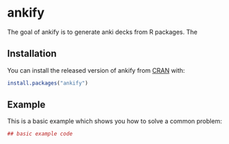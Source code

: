 # ankify

The goal of ankify is to generate anki decks from R packages. The 

## Installation

You can install the released version of ankify from [CRAN](https://CRAN.R-project.org) with:

``` r
install.packages("ankify")
```

## Example

This is a basic example which shows you how to solve a common problem:

``` r
## basic example code
```

